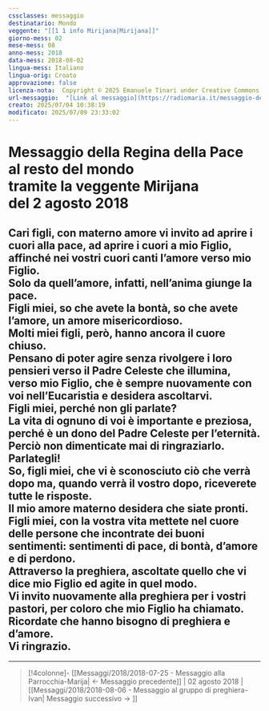 ```yaml
---
cssclasses: messaggio
destinatario: Mondo
veggente: "[[1 1 info Mirijana|Mirijana]]"
giorno-mess: 02
mese-mess: 08
anno-mess: 2018
data-mess: 2018-08-02
lingua-mess: Italiano
lingua-orig: Croato
approvazione: false
licenza-nota:  Copyright © 2025 Emanuele Tinari under Creative Commons BY-NC-SA 4.0 https://creativecommons.org/licenses/by-nc-sa/4.0/
url-messaggio:  "[Link al messaggio](https://radiomaria.it/messaggio-del-2-agosto-2018/)"
creato: 2025/07/04 10:38:19
modificato: 2025/07/09 23:33:02
---
```


# Messaggio della Regina della Pace<br>al resto del mondo<br>tramite la veggente Mirijana<br>del 2 agosto 2018

## Cari figli, con materno amore vi invito ad aprire i cuori alla pace, ad aprire i cuori a mio Figlio, affinché nei vostri cuori canti l’amore verso mio Figlio.<br>Solo da quell’amore, infatti, nell’anima giunge la pace.<br>Figli miei, so che avete la bontà, so che avete l’amore, un amore misericordioso.<br>Molti miei figli, però, hanno ancora il cuore chiuso.<br>Pensano di poter agire senza rivolgere i loro pensieri verso il Padre Celeste che illumina, verso mio Figlio, che è sempre nuovamente con voi nell’Eucaristia e desidera ascoltarvi.<br>Figli miei, perché non gli parlate?<br>La vita di ognuno di voi è importante e preziosa, perché è un dono del Padre Celeste per l’eternità.<br>Perciò non dimenticate mai di ringraziarlo.<br>Parlategli!<br>So, figli miei, che vi è sconosciuto ciò che verrà dopo ma, quando verrà il vostro dopo, riceverete tutte le risposte.<br>Il mio amore materno desidera che siate pronti.<br>Figli miei, con la vostra vita mettete nel cuore delle persone che incontrate dei buoni sentimenti: sentimenti di pace, di bontà, d’amore e di perdono.<br>Attraverso la preghiera, ascoltate quello che vi dice mio Figlio ed agite in quel modo.<br>Vi invito nuovamente alla preghiera per i vostri pastori, per coloro che mio Figlio ha chiamato.<br>Ricordate che hanno bisogno di preghiera e d’amore.<br>Vi ringrazio.

***

> [!4colonne]- [[Messaggi/2018/2018-07-25 - Messaggio alla Parrocchia-Marija| ← Messaggio precedente]] | 02 agosto 2018 | [[Messaggi/2018/2018-08-06 - Messaggio al gruppo di preghiera-Ivan| Messaggio successivo → ]]
